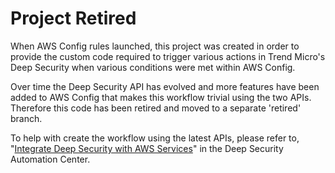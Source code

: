 # Project Retired

When AWS Config rules launched, this project was created in order to provide the custom code required to trigger various actions in Trend Micro's Deep Security when various conditions were met within AWS Config. 

Over time the Deep Security API has evolved and more features have been added to AWS Config that makes this workflow trivial using the two APIs. Therefore this code has been retired and moved to a separate 'retired' branch.

To help with create the workflow using the latest APIs, please refer to, "[Integrate Deep Security with AWS Services](https://automation.deepsecurity.trendmicro.com/article/12_1/integrate-deep-security-with-aws-services?platform=dsaas)" in the Deep Security Automation Center.

